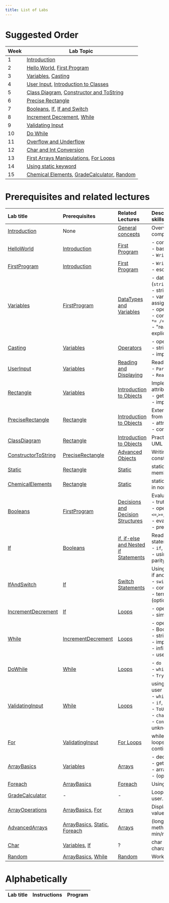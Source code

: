 ```yaml
---
title: List of Labs
---
```


<!--
This directory contains all lab exercises. At build time these labs are compiled into instructions in various document formats with an optional, accompanying source code solution.

Cf. https://csci-1301.github.io/user_guide.html#creating-new-labs on how to add a new lab.
-->

# Suggested Order

|  Week | Lab Topic      | 
|  ---  | ---------------|
|  1    | [Introduction](https://csci-1301.github.io/labs/Introduction/)  | 
|  2    | [Hello World](https://csci-1301.github.io/labs/HelloWorld/), [First Program](https://csci-1301.github.io/labs/FirstProgram/)  | 
|  3    | [Variables](https://csci-1301.github.io/labs/Variables/), [Casting](https://csci-1301.github.io/labs/Casting/)  | 
|  4    | [User Input](https://csci-1301.github.io/labs/UserInput/), [Introduction to Classes](https://csci-1301.github.io/labs/Rectangle/)  | 
|  5    | [Class Diagram](https://csci-1301.github.io/labs/ClassDiagram/), [Constructor and ToString](https://csci-1301.github.io/labs/ConstructorToString/) |  
|  6    | [Precise Rectangle](https://csci-1301.github.io/labs/PreciseRectangle/)  | 
|  7    | [Booleans](https://csci-1301.github.io/labs/Booleans/), [If](https://csci-1301.github.io/labs/If/), [If and Switch](https://csci-1301.github.io/labs/IfAndSwitch/)  |  
|  8    | [Increment Decrement](https://csci-1301.github.io/labs/IncrementDecrement/), [While](https://csci-1301.github.io/labs/While/) | 10/05: Quiz #3 |
|  9    | [Validating Input](https://csci-1301.github.io/labs/ValidatingInput/)  | 
|  10   | [Do While](https://csci-1301.github.io/labs/DoWhile/)   | 
|  11   | [Overflow and Underflow](https://csci-1301.github.io/labs/OverflowAndUnderflow/)  | 
|  12   | [Char and Int Conversion](https://csci-1301.github.io/labs/Char/)    | 
|  13   | [First Arrays Manipulations](https://csci-1301.github.io/labs/ArrayBasics/), [For Loops](https://csci-1301.github.io/labs/For/)  | 
|  14   | [Using static keyword](https://csci-1301.github.io/labs/Static/)  | 
|  15   | [Chemical Elements](https://csci-1301.github.io/labs/ChemicalElements/), [GradeCalculator](https://csci-1301.github.io/labs/GradeCalculator/), [Random](https://csci-1301.github.io/labs/Random/)

# Prerequisites and related lectures

<!-- Add a short description of what each lab contains. Also list prerequisite labs and add a link to related lecture notes. -->

| Lab title | Prerequisites | Related Lectures |  Description / Topics / Required skills |
| :--- | :--- | :--- | :--- |
| [Introduction](/labs/Introduction) | None | [General concepts](/lectures/010_general_concepts) | Overview of course resources, complete survey, install IDE
| [HelloWorld](/labs/HelloWorld) | [Introduction](/labs/Introduction) | [First Program](/lectures/020_first_program) | - compilation, execution<br/>- basic C# syntax<br/>- `Write`, `WriteLine` |
| [FirstProgram](/labs/FirstProgram) | [Introduction](/labs/Introduction) | [First Program](/lectures/020_first_program) | - `Write`, `WriteLine`<br/>- escape sequences |
| [Variables](/labs/Variables) | [FirstProgram](/labs/FirstProgram) | [DataTypes and Variables](/lectures/030_datatypes_and_variables) | - datatypes (`string`,`int`,`float`,`double`,`decimal`)<br/>- string interpolation</br>- variable declaration, assignment<br/>- operators: `+ - * / %`<br/>- compound assignment: `+= -= *= /= %=`<br/>- "read-only" example with explicit cast |
| [Casting](/labs/Casting) | [Variables](/labs/Variables) | [Operators](/lectures/040_operators) | - operators: `+ - * / %`<br/>- string interpolation<br/>- implicit and explicit cast |
| [UserInput](/labs/UserInput) | [Variables](/labs/Variables) | [Reading and Displaying](/lectures/050_reading_and_displaying) | Reading input from user<br/>- `Parse` method<br/>- `ReadLine()` |
| [Rectangle](/labs/Rectangle) | [Variables](/labs/Variables)  | [Introduction to Objects](/lectures/060_object_oriented_intro) | Implementing a class with attributes and methods<br/>- getters, setters<br/>- implementing other methods |
| [PreciseRectangle](/labs/PreciseRectangle) | [Rectangle](/labs/Rectangle) | [Introduction to Objects](/lectures/060_object_oriented_intro) | Extending a class, writing a class from scratch<br/>- attributes, methods<br/>- constants |
| [ClassDiagram](/labs/ClassDiagram) | [Rectangle](/labs/Rectangle)  |[Introduction to Objects](/lectures/060_object_oriented_intro) | Practice reading and creating a UML class diagrams |
| [ConstructorToString](/labs/ConstructorToString) | [PreciseRectangle](/labs/PreciseRectangle) | [Advanced Objects](/lectures/070_object_oriented_contd) | Writing a class with custom constructors and `ToString()` |
| [Static](/labs/Static) | [Rectangle](/labs/Rectangle) | [Static](/lectures/170_static_elements) | static classes, static class members |
| [ChemicalElements](/labs/ChemicalElements) | [Rectangle](/labs/Rectangle) | [Static](/lectures/170_static_elements) | static methods and method calls in non-static class |
| [Booleans](/labs/Booleans) | [FirstProgram](/labs/FirstProgram) | [Decisions and Decision Structures](/lectures/080_decisions_booleans_and_comparisons) | Evaluating Boolean expressions<br/>- truth tables<br/>- operators: `==`,`!=`,`<`,`>`,`<=`,`>=`,`&&`,`\|\|`,`!` <br/>- evaluation of expressions<br/>- precedence |
| [If](/labs/If) | [Booleans](/labs/Booleans) | [if, if-else and Nested if Statements](/lectures/090_if) | Reading and writing if statements <br/>- `if`, `if-else`, `if-else-if`<br/>- using `%` operator to determine parity |
| [IfAndSwitch](/labs/IfAndSwitch) | [If](/labs/If) | [Switch Statements](/lectures/100_switch) | Using switch, choosing between if and switch<br/>- `switch` syntax<br/>- convert: `if` ⬄ `switch`<br/>- ternary conditional operator (optional) |
| [IncrementDecrement](/labs/IncrementDecrement) | [If](/labs/If) | [Loops](/lectures/110_while_loops_and_vocabulary) | - operators: `++`, `--`<br/>- simple `while` loop |
| [While](/labs/While) | [IncrementDecrement](/labs/IncrementDecrement) | [Loops](/lectures/110_while_loops_and_vocabulary) | - operators: `++`, `--`<br/>- Boolean expressions<br/>- string interpolation<br/>- implementing `while` loops<br/>- infinite loops<br>- user I/O, `Parse` |
| [DoWhile](/labs/DoWhile) | [While](/labs/While) | [Loops](/lectures/110_while_loops_and_vocabulary) | - `do while` loops<br/>- `while` loops<br/>- `TryParse`, user I/O |
| [ValidatingInput](/labs/ValidatingInput) | [While](/labs/While) | [Loops](/lectures/110_while_loops_and_vocabulary) | using TryParse and validating user input<br/>- `while` loop and `TryParse`<br/>- `if`, `switch`<br/>- `ToUpper()`, `ToLower()`<br/>- `char` type<br/>- `Console.ReadKey()`: assumed unknown, introduced in the lab |
| [For](/labs/For) | [ValidatingInput](/labs/ValidatingInput) | [For Loops](/lectures/150_for_loops) | while loops ⬄ for loops; using for loops (incl. validation); for with continue, break |
| [ArrayBasics](/labs/ArrayBasics) | [Variables](/labs/Variables) | [Arrays](/lectures/140_arrays) | - declaring and initializing arrays<br/>- get and set array values<br/>- array `Length` property<br/>- (optional) loop over an array  |
| [Foreach](/labs/Foreach) | [ArrayBasics](/labs/ArrayBasics) | [Foreach](/lectures/160_foreach) | Using foreach loop |
| [GradeCalculator](/labs/GradeCalculator) | - | - | Looping and collecting data from user.
| [ArrayOperations](/labs/ArrayOperations) | [ArrayBasics](/labs/ArrayBasics), [For](/labs/For) | [Arrays](/lectures/140_arrays) | Displaying, counting, and finding values; nested loops and arrays |
| [AdvancedArrays](/labs/AdvancedArrays) | [ArrayBasics](/labs/ArrayBasics), [Static](/labs/Static), [Foreach](/labs/Foreach) | [Arrays](/lectures/140_arrays) | (long!) Implementing array methods to find first/last index, min/max, etc. |
| [Char](/labs/Char) | [Variables](/labs/Variables), [If](/labs/If) | ? | char ⬄ int; comparing characters, string comparison |
| [Random](/labs/Random) | [ArrayBasics](/labs/ArrayBasics), [While](/labs/While) | [Random](/lectures/180_random) | Working with Random class |

# Alphabetically

<!-- 
The remainder of this document will be generated dynamically. Do not edit below this line!
Refer to the makefile for edits.
-->

| Lab title | Instructions | Program |
| :-- | --- | --- |
